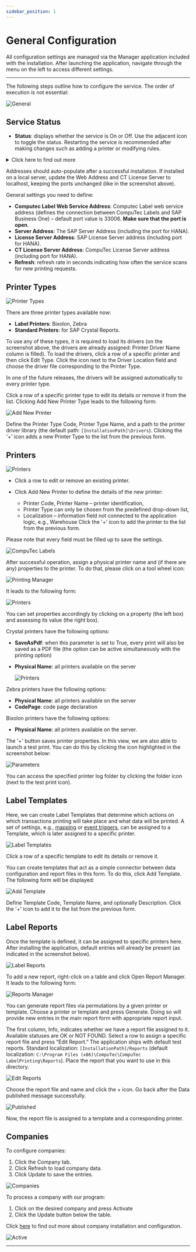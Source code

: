 ```yaml
---
sidebar_position: 1
---
```


# General Configuration

All configuration settings are managed via the Manager application included with the installation. After launching the application, navigate through the menu on the left to access different settings.

---

The following steps outline how to configure the service. The order of execution is not essential:

![General](./media/general-configuration/ct-labels-general.webp)

## Service Status

- **Status**: displays whether the service is On or Off. Use the adjacent icon to toggle the status. Restarting the service is recommended after making changes such as adding a printer or modifying rules.

<details>
<summary>Click here to find out more</summary>
<div>
1. Open: Control Panel > System and Security > Windows Firewall:

  ![Windows Firewall](./media/general-configuration/windows-firewall.png)
2. Click the Advanced settings:

  ![Advanced Settings](./media/general-configuration/advanced-settings.png)
3. Select Inbound Rules and choose New Rule... in the Actions window - this runs New Inbound Rule Wizard:

  ![Inbound Rules](./media/general-configuration/inbound-rules.png)
4. Choose Port as the rule type:

  ![Port](./media/general-configuration/port.png)
5. Choose TCP protocol and specify 33006 local port:

  ![Protocol and Ports](./media/general-configuration/protocol-and-ports.png)
6. Choose Allow the connection action:

  ![Allow the connection](./media/general-configuration/allow-the-connection.png)
7. Choose all profiles:

  ![Profiles](./media/general-configuration/profiles.png)
8. Specify the rule name and click "Finish.":

  ![Computec License Server](./media/general-configuration/computec-license-server.png)
</div>
</details>

Addresses should auto-populate after a successful installation. If installed on a local server, update the Web Address and CT License Server to localhost, keeping the ports unchanged (like in the screenshot above).

General settings you need to define:

- **Computec Label Web Service Address**: Computec Label web service address (defines the connection between CompuTec Labels and SAP Business One) – default port value is 33006. **Make sure that the port is open**.
- **Server Address**:  The SAP Server Address (including the port for HANA).
- **License Server Address**: SAP License Server address (including port for HANA).
- **CT License Server Address**: CompuTec License Server address (including port for HANA).
- **Refresh**: refresh rate in seconds indicating how often the service scans for new printing requests.

## Printer Types

![Printer Types](./media/general-configuration/printer-types.webp)

There are three printer types available now:

- **Label Printers**: Bixolon, Zebra
- **Standard Printers**: for SAP Crystal Reports.

To use any of these types, it is required to load its drivers (on the screenshot above, the drivers are already assigned: Printer Driver Name column is filled). To load the drivers, click a row of a specific printer and then click Edit Type. Click the icon next to the Driver Location field and choose the driver file corresponding to the Printer Type.

In one of the future releases, the drivers will be assigned automatically to every printer type.

Click a row of a specific printer type to edit its details or remove it from the list. Clicking Add New Printer Type leads to the following form:

![Add New Printer](./media/general-configuration/add-new-printer-type.webp)

Define the Printer Type Code, Printer Type Name, and a path to the printer driver library (the default path: `[InstallationPath]\Drivers`). Clicking the '+' icon adds a new Printer Type to the list from the previous form.

## Printers

![Printers](./media/general-configuration/printers.webp)

- Click a row to edit or remove an existing printer.
- Click Add New Printer to define the details of the new printer:

  - Printer Code, Printer Name – printer identification,
  - Printer Type can only be chosen from the predefined drop-down list,
  - Localization – information field not connected to the application logic, e.g., Warehouse Click the '+' icon to add the printer to the list from the previous form.

Please note that every field must be filled up to save the settings.

![CompuTec Labels](./media/general-configuration/add-new-printer.webp)

After successful operation, assign a physical printer name and (if there are any) properties to the printer. To do that, please click on a tool wheel icon:

![Printing Manager](./media/general-configuration/printers-configuration.webp)

It leads to the following form:

![Printers](./media/general-configuration/printer-parameters.webp)

You can set properties accordingly by clicking on a property (the left box) and assessing its value (the right box).

Crystal printers have the following options:

- **SaveAsPdf**: when this parameter is set to True, every print will also be saved as a PDF file (the option can be active simultaneously with the printing option)
- **Physical Name**: all printers available on the server

  ![Printers](./media/general-configuration/windows-printers.webp)

Zebra printers have the following options:

- **Physical Name**: all printers available on the server
- **CodePage**: code page declaration

Bixolon printers have the following options:

- **Physical Name**: all printers available on the server.

The '+' button saves printer properties. In this view, we are also able to launch a test print. You can do this by clicking the icon highlighted in the screenshot below:

![Parameters](./media/general-configuration/printer-parameters-printer.webp)

You can access the specified printer log folder by clicking the folder icon (next to the test print icon).

## Label Templates

Here, we can create Label Templates that determine which actions on which transactions printing will take place and what data will be printed. A set of settings, e.g., [mapping](./company-installation-and-configuration.md#mapping-parameters-view) or [event triggers](./company-installation-and-configuration.md#event-triggers-view), can be assigned to a Template, which is later assigned to a specific printer.

![Label Templates](./media/general-configuration/label-templates.webp)

Click a row of a specific template to edit its details or remove it.

You can create templates that act as a simple connector between data configuration and report files in this form. To do this, click Add Template. The following form will be displayed:

![Add Template](./media/general-configuration/add-template.webp)

Define Template Code, Template Name, and optionally Description. Click the '+' icon to add it to the list from the previous form.

## Label Reports

Once the template is defined, it can be assigned to specific printers here. After installing the application, default entries will already be present (as indicated in the screenshot below).

![Label Reports](./media/general-configuration/label-reports.webp)

To add a new report, right-click on a table and click Open Report Manager. It leads to the following form:

![Reports Manager](./media/general-configuration/reports-manager.webp)

You can generate report files via permutations by a given printer or template. Choose a printer or template and press Generate. Doing so will provide new entries in the main report form with appropriate report input.

The first column, Info, indicates whether we have a report file assigned to it. Available statuses are OK or NOT FOUND. Select a row to assign a specific report file and press “Edit Report.” The application ships with default test reports. Standard localization: `[InstallationPath]/Reports` (default localization: `C:\Program Files (x86)\CompuTec\CompuTec LabelPrinting\Reports`). Place the report that you want to use in this directory.

![Edit Reports](./media/general-configuration/edit-report.webp)

Choose the report file and name and click the + icon. Go back after the Data published message successfully.

![Published](./media/general-configuration/published-file.webp)

Now, the report file is assigned to a template and a corresponding printer.

## Companies

To configure companies:

1. Click the Company tab.
2. Click Refresh to load company data.
3. Click Update to save the entries.

  ![Companies](./media/general-configuration/companies-refresh.webp)

To process a company with our program:

1. Click on the desired company and press Activate
2. Click the Update button below the table.

Click [here](company-installation-and-configuration.md) to find out more about company installation and configuration.

![Active](./media/general-configuration/activate-company.webp)

---
